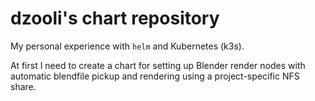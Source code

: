 # dzooli's chart repository

My personal experience with ```helm``` and Kubernetes (k3s).

At first I need to create a chart for setting up Blender render nodes with automatic blendfile pickup and rendering using a project-specific NFS share.


